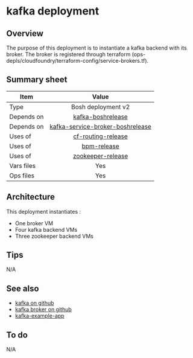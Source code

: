 # kafka deployment

## Overview

The purpose of this deployment is to instantiate a kafka backend with its broker.
The broker is registered through terraform (ops-depls/cloudfoundry/terraform-config/service-brokers.tf).

## Summary sheet

| Item | Value |
| -- | :--: |
| Type | Bosh deployment v2|
| Depends on | [kafka-boshrelease](https://bosh.io/releases/github.com/cloudfoundry-community/kafka-boshrelease) |
| Depends on | [kafka-service-broker-boshrelease](https://bosh.io/releases/github.com/cloudfoundry-community/kafka-service-broker-boshrelease) |
| Uses of | [cf-routing-release](https://bosh.io/releases/github.com/cloudfoundry/routing-release) |
| Uses of | [bpm-release](https://bosh.io/releases/github.com/cloudfoundry/bpm-release) |
| Uses of | [zookeeper-release](https://bosh.io/releases/github.com/cppforlife/zookeeper-release) |
| Vars files | Yes |
| Ops files | Yes |

## Architecture

This deployment instantiates : 
* One broker VM
* Four kafka backend VMs
* Three zookeeper backend VMs

## Tips

N/A

## See also

* [kafka on github](https://github.com/cloudfoundry-community/kafka-boshrelease)
* [kafka broker on github](https://github.com/cloudfoundry-community/kafka-service-broker-boshrelease)
* [kafka-example-app]( https://github.com/pivotal-cf-experimental/kafka-example-app)


## To do

N/A